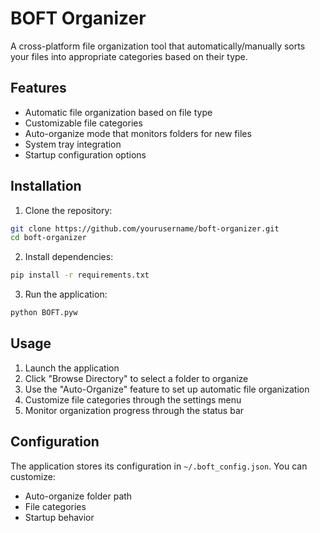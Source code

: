 # BOFT Organizer

A cross-platform file organization tool that automatically/manually sorts your files into appropriate categories based on their type.

## Features

- Automatic file organization based on file type
- Customizable file categories
- Auto-organize mode that monitors folders for new files
- System tray integration
- Startup configuration options

## Installation

1. Clone the repository:
```bash
git clone https://github.com/yourusername/boft-organizer.git
cd boft-organizer
```

2. Install dependencies:
```bash
pip install -r requirements.txt
```

3. Run the application:
```bash
python BOFT.pyw
```

## Usage

1. Launch the application
2. Click "Browse Directory" to select a folder to organize
3. Use the "Auto-Organize" feature to set up automatic file organization
4. Customize file categories through the settings menu
5. Monitor organization progress through the status bar

## Configuration

The application stores its configuration in `~/.boft_config.json`. You can customize:
- Auto-organize folder path
- File categories
- Startup behavior
